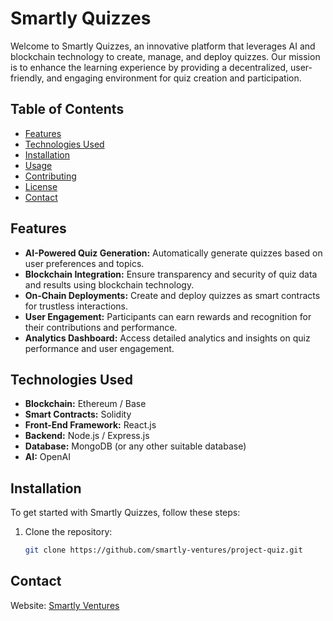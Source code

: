 # Smartly Quizzes

Welcome to Smartly Quizzes, an innovative platform that leverages AI and blockchain technology to create, manage, and deploy quizzes. Our mission is to enhance the learning experience by providing a decentralized, user-friendly, and engaging environment for quiz creation and participation.

## Table of Contents

- [Features](#features)
- [Technologies Used](#technologies-used)
- [Installation](#installation)
- [Usage](#usage)
- [Contributing](#contributing)
- [License](#license)
- [Contact](#contact)

## Features

- **AI-Powered Quiz Generation:** Automatically generate quizzes based on user preferences and topics.
- **Blockchain Integration:** Ensure transparency and security of quiz data and results using blockchain technology.
- **On-Chain Deployments:** Create and deploy quizzes as smart contracts for trustless interactions.
- **User Engagement:** Participants can earn rewards and recognition for their contributions and performance.
- **Analytics Dashboard:** Access detailed analytics and insights on quiz performance and user engagement.

## Technologies Used

- **Blockchain:** Ethereum / Base
- **Smart Contracts:** Solidity
- **Front-End Framework:** React.js
- **Backend:** Node.js / Express.js
- **Database:** MongoDB (or any other suitable database)
- **AI:** OpenAI

## Installation

To get started with Smartly Quizzes, follow these steps:

1. Clone the repository:
   ```bash
   git clone https://github.com/smartly-ventures/project-quiz.git
   ```

## Contact

Website: [Smartly Ventures](smartly.ventures)
